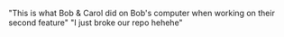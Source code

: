 "This is what Bob & Carol did on Bob's computer when working on their second feature"
"I just broke our repo hehehe"